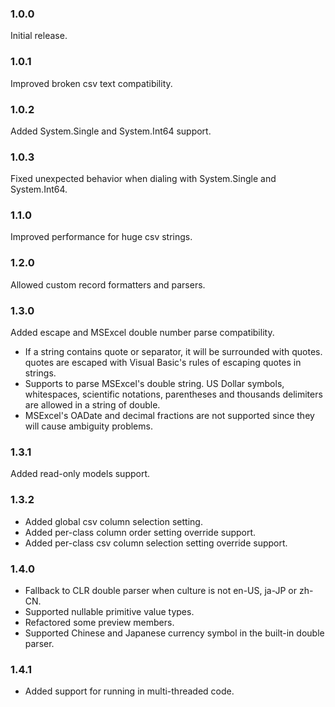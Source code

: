 ### 1.0.0
Initial release.

### 1.0.1
Improved broken csv text compatibility.

### 1.0.2
Added System.Single and System.Int64 support.

### 1.0.3
Fixed unexpected behavior when dialing with System.Single and System.Int64.

### 1.1.0
Improved performance for huge csv strings.

### 1.2.0
Allowed custom record formatters and parsers.

### 1.3.0
Added escape and MSExcel double number parse compatibility.
- If a string contains quote or separator, it will be surrounded with quotes. quotes are escaped with Visual Basic's rules of escaping quotes in strings.
- Supports to parse MSExcel's double string. US Dollar symbols, whitespaces, scientific notations, parentheses and thousands delimiters are allowed in a string of double. 
- MSExcel's OADate and decimal fractions are not supported since they will cause ambiguity problems.

### 1.3.1
Added read-only models support.

### 1.3.2
- Added global csv column selection setting.
- Added per-class column order setting override support.
- Added per-class csv column selection setting override support.

### 1.4.0
- Fallback to CLR double parser when culture is not en-US, ja-JP or zh-CN.
- Supported nullable primitive value types.
- Refactored some preview members.
- Supported Chinese and Japanese currency symbol in the built-in double parser.

### 1.4.1
- Added support for running in multi-threaded code.
